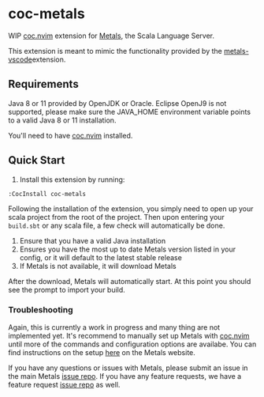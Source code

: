 # coc-metals

WIP [coc.nvim](https://github.com/neoclide/coc.nvim) extension for [Metals](http://scalameta.org/metals/), the Scala Language Server.

This extension is meant to mimic the functionality provided by the [metals-vscode](https://github.com/scalameta/metals-vscode)extension.

## Requirements

Java 8 or 11 provided by OpenJDK or Oracle. Eclipse OpenJ9 is not supported, please make sure the JAVA_HOME environment variable points to a valid Java 8 or 11 installation.

You'll need to have [coc.nvim](https://github.com/neoclide/coc.nvim) installed.

## Quick Start

1. Install this extension by running:

```
:CocInstall coc-metals
```

Following the installation of the extension, you simply need to open up your scala project from the root of the project.
Then upon entering your `build.sbt` or any scala file, a few check will automatically be done.

1. Ensure that you have a valid Java installation
2. Ensures you have the most up to date Metals version listed in your config, or it will default to the latest stable release
3. If Metals is not available, it will download Metals

After the download, Metals will automatically start. At this point you should see the prompt to import your build.

### Troubleshooting

Again, this is currently a work in progress and many thing are not implemented yet. It's recommend to manually set up Metals with [coc.nvim](https://github.com/neoclide/coc.nvim) until more of the commands and configuration options are availabe. You can find instructions on the setup [here](http://scalameta.org/metals/docs/editors/vim.html) on the Metals website.

If you have any questions or issues with Metals, please submit an issue in the main Metals [issue repo](https://github.com/scalameta/metals/issues). If you have any feature requests, we have a feature request [issue repo](https://github.com/scalameta/metals-feature-requests) as well.
